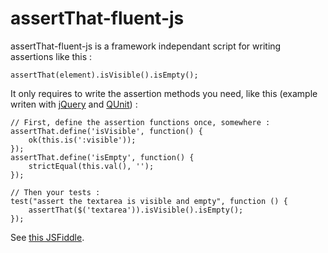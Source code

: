 # assertThat-fluent-js #

assertThat-fluent-js is a framework independant script for writing assertions like this :

	assertThat(element).isVisible().isEmpty();


It only requires to write the assertion methods you need, like this (example writen with [jQuery](http://jquery.com/) and [QUnit](http://qunitjs.com/)) :

    // First, define the assertion functions once, somewhere :
    assertThat.define('isVisible', function() {
        ok(this.is(':visible'));
    });
    assertThat.define('isEmpty', function() {
        strictEqual(this.val(), '');
    });

    // Then your tests :
    test("assert the textarea is visible and empty", function () {
        assertThat($('textarea')).isVisible().isEmpty();
    });
    
See [this JSFiddle](http://jsfiddle.net/6nb6r/).
